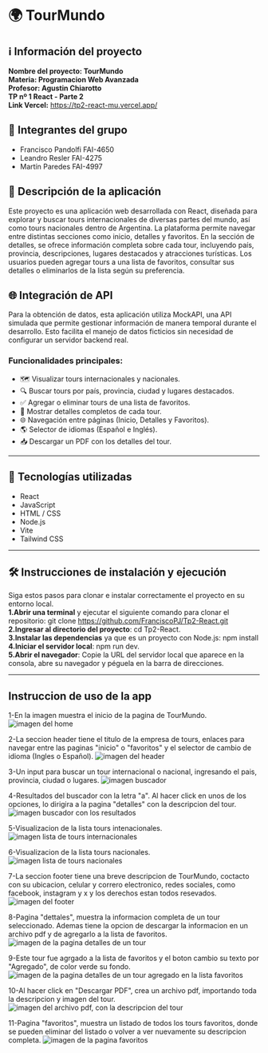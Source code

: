 # 🌍 TourMundo

## ℹ️ Información del proyecto

**Nombre del proyecto: TourMundo**  <br>
**Materia: Programacion Web Avanzada** <br>
**Profesor: Agustin Chiarotto** <br>
**TP nº 1 React - Parte 2**<br>
**Link Vercel:** https://tp2-react-mu.vercel.app/

## 👥 Integrantes del grupo

- Francisco Pandolfi FAI-4650
- Leandro Resler FAI-4275
- Martín Paredes FAI-4997

## 📌 Descripción de la aplicación

Este proyecto es una aplicación web desarrollada con React, diseñada para explorar y buscar tours internacionales de diversas partes del mundo, así como tours nacionales dentro de Argentina. La plataforma permite navegar entre distintas secciones como inicio, detalles y favoritos. En la sección de detalles, se ofrece información completa sobre cada tour, incluyendo país, provincia, descripciones, lugares destacados y atracciones turísticas. Los usuarios pueden agregar tours a una lista de favoritos, consultar sus detalles o eliminarlos de la lista según su preferencia.

## 🌐 Integración de API
Para la obtención de datos, esta aplicación utiliza MockAPI, una API simulada que permite gestionar información de manera temporal durante el desarrollo. Esto facilita el manejo de datos ficticios sin necesidad de configurar un servidor backend real.

### Funcionalidades principales:

- 🗺️ Visualizar tours internacionales y nacionales.
- 🔍 Buscar tours por país, provincia, ciudad y lugares destacados.
- ✅ Agregar o eliminar tours de una lista de favoritos.
- 📄 Mostrar detalles completos de cada tour.
- 🌐 Navegación entre páginas (Inicio, Detalles y Favoritos).
- 🌎 Selector de idiomas (Español e Inglés).
- 📥 Descargar un PDF con los detalles del tour.

---

## 🧪 Tecnologías utilizadas

- React
- JavaScript
- HTML / CSS
- Node.js
- Vite
- Tailwind CSS

---

## 🛠️ Instrucciones de instalación y ejecución
Siga estos pasos para clonar e instalar correctamente el proyecto en su entorno local.<br>
**1.Abrir una terminal** y ejecutar el siguiente comando para clonar el repositorio: git clone https://github.com/FranciscoPJ/Tp2-React.git<br>
**2.Ingresar al directorio del proyecto**: cd Tp2-React.<br>
**3.Instalar las dependencias** ya que es un proyecto con Node.js: npm install<br>
**4.Iniciar el servidor local**: npm run dev.<br>
**5.Abrir el navegador**: Copie la URL del servidor local que aparece en la consola, abre su navegador y péguela en la barra de direcciones.

---

## Instruccion de uso de la app

1-En la imagen muestra el inicio de la pagina de TourMundo.
![imagen del home](./src/assets/images/home.png)

2-La seccion header tiene el titulo de la empresa de tours, enlaces para navegar entre las paginas "inicio" o "favoritos" y el selector de cambio de idioma (Ingles o Español).
![imagen del header](./src/assets/images/header.png)

3-Un input para buscar un tour internacional o nacional, ingresando el pais, provincia, ciudad o lugares.
![imagen buscador](./src/assets/images/buscador.png)

4-Resultados del buscador con la letra "a". Al hacer click en unos de los opciones, lo dirigira a la pagina "detalles" con la descripcion del tour.
![imagen buscador con los resultados](./src/assets/images/resultados-buscador.png)

5-Visualizacion de la lista tours intenacionales.
![imagen lista de tours internacionales](./src/assets/images/lista-internacionales.png)

6-Visualizacion de la lista tours nacionales.
![imagen lista de tours nacionales](./src/assets/images/lista-nacionales.png)

7-La seccion footer tiene una breve descripcion de TourMundo, coctacto con su ubicacion, celular y correro electronico, redes sociales, como facebook, instagram y x y los derechos estan todos resevados.
![imagen del footer](./src/assets/images/footer.png)

8-Pagina "dettales", muestra la informacion completa de un tour seleccionado. Ademas tiene la opcion de descargar la informacion en un archivo pdf y de agregarlo a la lista de favoritos.
![imagen de la pagina detalles de un tour](./src/assets/images/detalles.png)

9-Este tour fue agrgado a la lista de favoritos y el boton cambio su texto por "Agregado", de color verde su fondo.
![imagen de la pagina detalles de un tour agregado en la lista favoritos](./src/assets/images/detalles-agregado.png)

10-Al hacer click en "Descargar PDF", crea un archivo pdf, importando toda la descripcion y imagen del tour.
![imagen del archivo pdf, con la descripcion del tour](./src/assets/images/pdf.png)

11-Pagina "favoritos", muestra un listado de todos los tours favoritos, donde se pueden eliminar del listado o volver a ver nuevamente su descripcion completa.
![imagen de la pagina favoritos](./src/assets/images/favoritos.png)

<!-- ## Información relevante -->